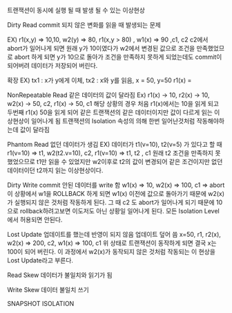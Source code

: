 트랜잭션이 동시에 실행 될 때 발생 될 수 있는 이상현상

Dirty Read
commit 되지 않은 변화를 읽을 때 발생되는 문제

EX) r1(x,y) => 10,10, w2(y) => 80, r1(x,y > 80) , w1(x) => 90  ,c1, c2
c2에서 abort가 일어나게 되면 원래 y가 10이였다가 w2에서 변경된 값으로 조건을 만족했었므로
abort 하게 되면 y가 10으로 돌아가 조건을 만족하지 못하게 되었는데도 commit이 되어버려 데이터가 저장되어 버린다.

확장
EX) tx1 : x가 y에게 이체, tx2 : x와 y를 읽음,  x = 50, y=50
r1(x) =

NonRepeatable Read
같은 데이터의 값이 달라짐
Ex) r1(x) -> 10, r2(x) -> 10, w2(x) -> 50, c2, r1(x) -> 50, c1
해당 상황의 경우 처음 r1(x)에서는 10을 읽게 되고 두번째 r1(x) 50을 읽게 되어 같은 트랜잭션의 같은 데이터이지만 값이 다르게 읽는 이상현상이 일어나게 됨
트랜잭션의 Isolation 속성의 의해 한번 일어난것처럼 작동해야하는데 값이 달라짐

Phantom Read
없던 데이터가 생김
EX) 데이터가 t1(v=10), t2(v=5) 가 있다고 할 때
r1(v=10) => t1, w2(t2.v=10), c2, r1(v=10) => t1, t2 , c1
원래 t2 조건을 만족하지 못했었으므로 t1만 읽을 수 있었지만 w2이후로 t2의 값이 변경되어 같은 조건이지만 없던 데이터이던 t2까지 읽는 이상현상이다.

Dirty Write
commit 안된 데이터를 write 함
w1(x) => 10, w2(x) => 100, c1 => abort 
이 상황에서 w1을 ROLLBACK 하게 되면 w1(x) 이전에 값으로 돌아가기 때문에 w2(x)가 실행되지 않은 것처럼 작동하게 된다.
그 때 c2 도 abort가 일어나게 되기 때문에 10으로 rollback하려고보면 이도저도 아닌 상황일 일어나게 된다.
모든 Isolation Level에서 허용되면 안된다.

Lost Update
업데이트를 했는데 반영이 되지 않음 업데이트 덮어 씀
x=50, r1, r2(x), w2(x) => 200, c2, w1(x) => 100, c1
위 상태로 트랜잭션이 동작하게 되면 결국 x는 100이 되어 버린다. 이 과정에서 w2(x)가 동작되지 않은 것처럼 작동되는 이 현상을 Lost Update라고 부른다.

Read Skew
데이터가 불일치와 읽기가 됨

Write Skew
데이터 불일치 쓰기

SNAPSHOT ISOLATION
